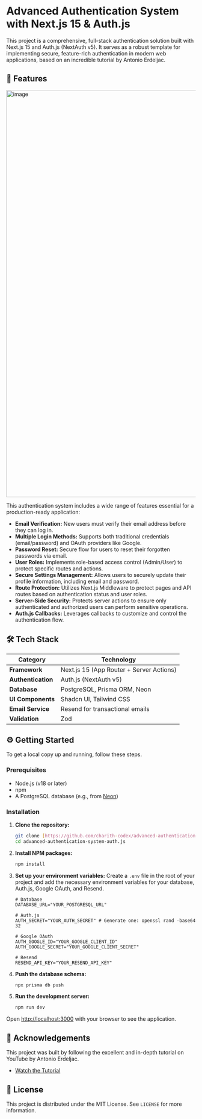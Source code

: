 # Advanced Authentication System with Next.js 15 & Auth.js

This project is a comprehensive, full-stack authentication solution built with Next.js 15 and Auth.js (NextAuth v5). It serves as a robust template for implementing secure, feature-rich authentication in modern web applications, based on an incredible tutorial by Antonio Erdeljac.

## 🚀 Features
<img width="1920" height="1080" alt="image" src="https://github.com/user-attachments/assets/60667fd4-189a-4e94-aafd-417b4b802153" />

This authentication system includes a wide range of features essential for a production-ready application:

* **Email Verification:** New users must verify their email address before they can log in.
* **Multiple Login Methods:** Supports both traditional credentials (email/password) and OAuth providers like Google.
* **Password Reset:** Secure flow for users to reset their forgotten passwords via email.
* **User Roles:** Implements role-based access control (Admin/User) to protect specific routes and actions.
* **Secure Settings Management:** Allows users to securely update their profile information, including email and password.
* **Route Protection:** Utilizes Next.js Middleware to protect pages and API routes based on authentication status and user roles.
* **Server-Side Security:** Protects server actions to ensure only authenticated and authorized users can perform sensitive operations.
* **Auth.js Callbacks:** Leverages callbacks to customize and control the authentication flow.

## 🛠️ Tech Stack

| Category           | Technology                                        |
| ------------------ | ------------------------------------------------- |
| **Framework** | Next.js 15 (App Router + Server Actions)          |
| **Authentication** | Auth.js (NextAuth v5)                             |
| **Database** | PostgreSQL, Prisma ORM, Neon                      |
| **UI Components** | Shadcn UI, Tailwind CSS                           |
| **Email Service** | Resend for transactional emails                   |
| **Validation** | Zod                                               |

## ⚙️ Getting Started

To get a local copy up and running, follow these steps.

### Prerequisites

* Node.js (v18 or later)
* npm
* A PostgreSQL database (e.g., from [Neon](https://neon.tech/))

### Installation

1.  **Clone the repository:**
    ```sh
    git clone [https://github.com/charith-codex/advanced-authentication-system-auth.js.git](https://github.com/charith-codex/advanced-authentication-system-auth.js.git)
    cd advanced-authentication-system-auth.js
    ```

2.  **Install NPM packages:**
    ```sh
    npm install
    ```

3.  **Set up your environment variables:**
    Create a `.env` file in the root of your project and add the necessary environment variables for your database, Auth.js, Google OAuth, and Resend.
    ```env
    # Database
    DATABASE_URL="YOUR_POSTGRESQL_URL"

    # Auth.js
    AUTH_SECRET="YOUR_AUTH_SECRET" # Generate one: openssl rand -base64 32

    # Google OAuth
    AUTH_GOOGLE_ID="YOUR_GOOGLE_CLIENT_ID"
    AUTH_GOOGLE_SECRET="YOUR_GOOGLE_CLIENT_SECRET"

    # Resend
    RESEND_API_KEY="YOUR_RESEND_API_KEY"
    ```

4.  **Push the database schema:**
    ```sh
    npx prisma db push
    ```

5.  **Run the development server:**
    ```sh
    npm run dev
    ```

Open [http://localhost:3000](http://localhost:3000) with your browser to see the application.

## 🙏 Acknowledgements

This project was built by following the excellent and in-depth tutorial on YouTube by Antonio Erdeljac.
* [Watch the Tutorial](https://www.youtube.com/watch?v=1T_35Jz_R-c)

## 📄 License

This project is distributed under the MIT License. See `LICENSE` for more information.

